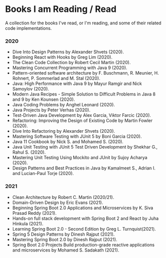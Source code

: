 # Books I am Reading / Read

A collection for the books I've read, or I'm reading, and some of their related code implementations.

### 2020

* Dive Into Design Patterns by Alexander Shvets (2020).
* Beginning React with Hooks by Greg Lim (2020).
* The Clean Code Collection by Robert Cecil Martin (2020).
* Mastering Concurrent Programming with Java 9 (2020).
* Pattern-oriented software architecture by F. Buschmann, R. Meunier, H. Rohnert, P. Sommerlad and M. Stal (2020).
* Java: High Performance with Java 9 by Mayur Ramgir and Nick Samoylov (2020).
* Modern Java Recipes - Simple Solution to Difficult Problems in Java 8 and 9 by Ken Kounsen (2020).
* Java Coding Problems by Anghel Leonard (2020).
* Java Projects by Peter Verhas (2020).
* Test-Driven Java Development by Alex Garcia, Viktor Farcic (2020).
* Refactoring: Improving the Design of Existing Code by Martin Fowler (2020).
* Dive Into Refactoring by Alexander Shvets (2020).
* Mastering Software Testing with JUnit 5 by Boni Garcia (2020).
* Java 11 Cookbook by Nick S. and Mohamed S. (2020).
* Java Unit Testing with JUnit 5 Test Driven Development by Shekhar G., Rahul S. (2020).
* Mastering Unit Testing Using Mockito and JUnit by Sujoy Acharya (2020).
* Design Patterns and Best Practices in Java by Kamalmeet S., Adrian I. and Lucian-Paul Torje (2020).

### 2021

* Clean Architecture by Robert C. Martin (2020/21).
* Domain-Driven Design by Eric Evans (2021).
* Beginning Spring Boot 2.0 Applications and Microservices by K. Siva Prasad Reddy (2021).
* Hands-on full stack development with Spring Boot 2 and React by Juha Hinkula (2021).
* Learning Spring Boot 2.0 - Second Edition by Greg L. Turnquist(2021).
* Spring 5 Design Patterns by Dinesh Rajput (2021).
* Mastering Spring Boot 2.0 by Dinesh Rajput (2021).
* Spring Boot 2.0 Projects Build production-grade reactive applications and microservices by Mohamed S. Sadakath (2021).
